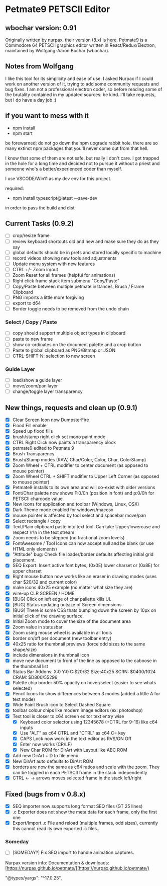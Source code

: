 # Petmate9 PETSCII Editor

## wbochar version: 0.91

Originally written by nurpax, their version (8.x) is [here](https://nurpax.github.io/petmate/).
Petmate9 is a Commodore 64 PETSCII graphics editor written in React/Redux/Electron, maintained by Wolfgang-Aaron Bochar (wbochar).

## Notes from Wolfgang

I like this tool for its simplicity and ease of use. I asked Nurpax if I could work on another version of it, trying to add some community requests and bug fixes. I am not a professional electron coder, so before reading some of the brutality contained in my updated sources: be kind. I'll take requests, but I do have a day job :)

## if you want to mess with it

- npm install
- npm start

be forewarned; do not go down the npm upgrade rabbit hole. there are so many extinct npm packages that you'll never come out from that hell.

I know that some of them are not safe, but really I don't care. I got trapped in the hole for a long time and decided not to pursue it without a priest and someone who's a better/experienced coder than myself.

I use VSCODE/Win11 as my dev env for this project.

required:

- npm install typescript@latest --save-dev

in order to pass the build and dist

## Current Tasks (0.9.2)

- [ ] crop/resize frame
- [ ] review keyboard shortcuts old and new and make sure they do as they say
- [ ] global defaults should be in prefs and stored locally specific to machine
- [ ] record videos showing new tools and adjustments
- [ ] Update menu system with new features
- [ ] CTRL +/- Zoom in/out
- [ ] Zoom Reset for all frames (helpful for animations)
- [ ] Right click frame stack item submenu "Copy/Paste"
- [ ] Copy/Paste between multiple petmate instances, Brush / Frame Clipboard
- [ ] PNG imports a little more forgiving
- [ ] export to d64
- [ ] Border toggle needs to be removed from the undo chain

### Select / Copy / Paste

- [ ] copy should support multiple object types in clipboard
- [ ] paste to new frame
- [ ] show co-ordinates on the document palette and a crop button
- [ ] Paste to global clipboard as PNG/Bitmap or JSON
- [ ] CTRL-SHIFT-N: selection to new screen

### Guide Layer

- [ ] load/show a guide layer
- [ ] move/zoom/pan layer
- [ ] change/toggle layer transparency

## New things, requests and clean up (0.9.1)

- [x] Clear Screen Icon now DumpsterFire
- [x] Flood Fill enable
- [x] Speed up flood fills
- [x] brush/stamp right click set mono paint mode
- [x] CTRL Right Click now paints a transparency block
- [x] petmate9 edited to Petmate 9
- [x] Brush Transparency
- [x] Brush/Stamp modes (RAW, Char/Color, Color, Char, ColorStamp)
- [x] Zoom Wheel + CTRL modifier to center document (as opposed to mouse pointer)
- [x] Zoom Wheel CTRL + SHIFT modifier to Upper Left Corner (as opposed to mouse pointer)
- [x] Petmate9 installs to its own area and will co-exist with older versions
- [x] Font/Char palette now shows F:0/0h (position in font) and p:0/0h for PETSCII charcode value
- [x] New Icons for application and toolbar (Windows, Linux, OSX)
- [x] Dark Theme mode enabled for windows/macosx
- [x] mouse pointer is affected by tool select and spacebar move/pan
- [x] Select rectangle / copy
- [x] Text/Plain clipboard paste into text tool. Can take Upper/lowercase and respect \r\n in the text stream
- [x] Zoom needs to be stepped (no fractional zoom levels)
- [x] FontAwesome / Tool Icons can now accept null and be blank (or use HTML only elements)
- [x] "Attitude" bug: Check file loader/border defaults affecting initial grid placement.
- [x] SEQ Export: Insert active font bytes, (0x0E) lower charset or (0x8E) for upper charset
- [x] Right mouse button now works like an eraser in drawing modes (uses char $20/32 and current color)
- [x] make icons 40x25 example (no matter what size they are)
- [x] wire-up CLR SCREEN / HOME
- [x] [BUG] Click on left edge of char pallette kills UI.
- [x] [BUG] Status updating outsize of Screen dimensions
- [x] [BUG] There is some CSS thats bumping down the screen by 10px on initial click of the drawing surface.
- [x] Initial Zoom mode to cover the size of the document area
- [x] Zoom value in statusbar
- [x] Zoom using mouse wheel is available in all tools
- [x] border on/off per document (new toolbar entry)
- [x] 40x25 ratio for thumbnail previews (force odd sizes to the same shape/size)
- [x] include dimensions in thumbnail icon
- [x] move new document to front of the line as opposed to the caboose in the thumbnail list
- [x] Status Bar Addons: X:0 Y:0 C:$20/32 Size:40x25 SCRN: $0400/1024 CRAM: $D800/55296
- [x] Palette chip border 50% opacity on hover/select (easier to see whats selected)
- [x] Pencil Icons fix show differences between 3 modes (added a little A for text mode)
- [x] Wide Paint Brush icon to Select Dashed Square
- [x] toolbar colour chips like modern image editors (ex: photoshop)
- [x] Text tool is closer to c64 screen editor text entry wise
  - [x] Keyboard color selector using 12345678 (+CTRL for 9-16) like c64 inputs
  - [x] Use "ALT" as c64 CTRL and "CTRL" as c64 C= key
  - [x] CAPS Lock now work in the text editor as RVS/ON Off
  - [x] Enter now works (CR/LF)
  - [x] New Char ROM for DirArt with Layout like ABC ROM
- [x] Add new DirArt + D to file menu
- [x] New DirArt auto defaults to DirArt ROM
- [x] borders are now the same as c64 ratios and scale with the zoom. They can be toggled in each PETSCII frame in the stack independently
- [x] CTRL <- -> arrows moves selected frame in the stack left/right

## Fixed (bugs from v 0.8.x)

- [x] SEQ importer now supports long format SEQ files (GT 25 lines)
- [x] .c Exporter does not show the meta data for each frame, only the first one
- [x] Export/Import .c File and reload (multiple frames, odd sizes), currently this cannot read its own exported .c files..

### Someday

- [ ] [SOMEDAY?] Fix SEQ import to handle animation captures.

Nurpax version info:
Documentation & downloads: [https://nurpax.github.io/petmate/](https://nurpax.github.io/petmate/)


"@types/yargs": "^17.0.25",

